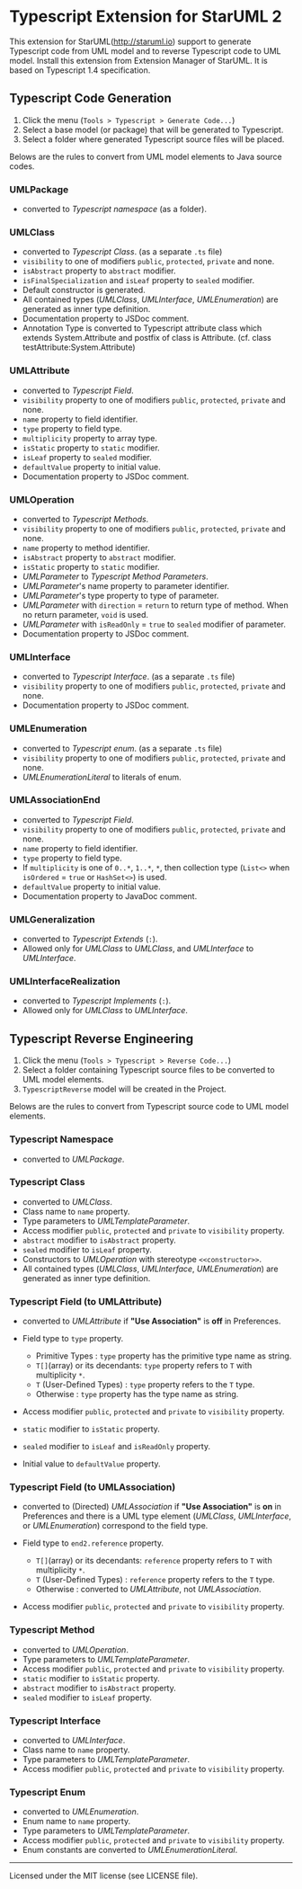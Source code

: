 Typescript Extension for StarUML 2
============================

This extension for StarUML(http://staruml.io) support to generate Typescript code from UML model and to reverse Typescript code to UML model. Install this extension from Extension Manager of StarUML. It is based on Typescript 1.4 specification.

Typescript Code Generation
--------------------

1. Click the menu (`Tools > Typescript > Generate Code...`)
2. Select a base model (or package) that will be generated to Typescript.
3. Select a folder where generated Typescript source files will be placed.

Belows are the rules to convert from UML model elements to Java source codes.

### UMLPackage

* converted to _Typescript namespace_ (as a folder).

### UMLClass

* converted to _Typescript Class_. (as a separate `.ts` file)
* `visibility` to one of modifiers `public`, `protected`, `private` and none.
* `isAbstract` property to `abstract` modifier.
* `isFinalSpecialization` and `isLeaf` property to `sealed` modifier.
* Default constructor is generated.
* All contained types (_UMLClass_, _UMLInterface_, _UMLEnumeration_) are generated as inner type definition.
* Documentation property to JSDoc comment.
* Annotation Type is converted to Typescript attribute class which extends System.Attribute and postfix of class is Attribute.
  (cf. class testAttribute:System.Attribute)

### UMLAttribute

* converted to _Typescript Field_.
* `visibility` property to one of modifiers `public`, `protected`, `private` and none.
* `name` property to field identifier.
* `type` property to field type.
* `multiplicity` property to array type.
* `isStatic` property to `static` modifier.
* `isLeaf` property to `sealed` modifier.
* `defaultValue` property to initial value.
* Documentation property to JSDoc comment.

### UMLOperation

* converted to _Typescript Methods_.
* `visibility` property to one of modifiers `public`, `protected`, `private` and none.
* `name` property to method identifier.
* `isAbstract` property to `abstract` modifier.
* `isStatic` property to `static` modifier.
* _UMLParameter_ to _Typescript Method Parameters_.
* _UMLParameter_'s name property to parameter identifier.
* _UMLParameter_'s type property to type of parameter.
* _UMLParameter_ with `direction` = `return` to return type of method. When no return parameter, `void` is used.
* _UMLParameter_ with `isReadOnly` = `true` to `sealed` modifier of parameter.
* Documentation property to JSDoc comment.

### UMLInterface

* converted to _Typescript Interface_.  (as a separate `.ts` file)
* `visibility` property to one of modifiers `public`, `protected`, `private` and none.
* Documentation property to JSDoc comment.

### UMLEnumeration

* converted to _Typescript enum_.  (as a separate `.ts` file)
* `visibility` property to one of modifiers `public`, `protected`, `private` and none.
* _UMLEnumerationLiteral_ to literals of enum.

### UMLAssociationEnd

* converted to _Typescript Field_.
* `visibility` property to one of modifiers `public`, `protected`, `private` and none.
* `name` property to field identifier.
* `type` property to field type.
* If `multiplicity` is one of `0..*`, `1..*`, `*`, then collection type (`List<>` when `isOrdered` = `true` or `HashSet<>`) is used.
* `defaultValue` property to initial value.
* Documentation property to JavaDoc comment.

### UMLGeneralization

* converted to _Typescript Extends_ (`:`).
* Allowed only for _UMLClass_ to _UMLClass_, and _UMLInterface_ to _UMLInterface_.

### UMLInterfaceRealization

* converted to _Typescript Implements_ (`:`).
* Allowed only for _UMLClass_ to _UMLInterface_.



Typescript Reverse Engineering
------------------------

1. Click the menu (`Tools > Typescript > Reverse Code...`)
2. Select a folder containing Typescript source files to be converted to UML model elements.
3. `TypescriptReverse` model will be created in the Project.

Belows are the rules to convert from Typescript source code to UML model elements.

### Typescript Namespace

* converted to _UMLPackage_.

### Typescript Class

* converted to _UMLClass_.
* Class name to `name` property.
* Type parameters to _UMLTemplateParameter_.
* Access modifier `public`, `protected` and  `private` to `visibility` property.
* `abstract` modifier to `isAbstract` property.
* `sealed` modifier to `isLeaf` property.
* Constructors to _UMLOperation_ with stereotype `<<constructor>>`.
* All contained types (_UMLClass_, _UMLInterface_, _UMLEnumeration_) are generated as inner type definition.


### Typescript Field (to UMLAttribute)

* converted to _UMLAttribute_ if __"Use Association"__ is __off__ in Preferences.
* Field type to `type` property.

    * Primitive Types : `type` property has the primitive type name as string.
    * `T[]`(array) or its decendants: `type` property refers to `T` with multiplicity `*`.
    * `T` (User-Defined Types)  : `type` property refers to the `T` type.
    * Otherwise : `type` property has the type name as string.

* Access modifier `public`, `protected` and  `private` to `visibility` property.
* `static` modifier to `isStatic` property.
* `sealed` modifier to `isLeaf` and `isReadOnly` property.
* Initial value to `defaultValue` property.

### Typescript Field (to UMLAssociation)

* converted to (Directed) _UMLAssociation_ if __"Use Association"__ is __on__ in Preferences and there is a UML type element (_UMLClass_, _UMLInterface_, or _UMLEnumeration_) correspond to the field type.
* Field type to `end2.reference` property.

    * `T[]`(array) or its decendants: `reference` property refers to `T` with multiplicity `*`.
    * `T` (User-Defined Types)  : `reference` property refers to the `T` type.
    * Otherwise : converted to _UMLAttribute_, not _UMLAssociation_.

* Access modifier `public`, `protected` and  `private` to `visibility` property.

### Typescript Method

* converted to _UMLOperation_.
* Type parameters to _UMLTemplateParameter_.
* Access modifier `public`, `protected` and  `private` to `visibility` property.
* `static` modifier to `isStatic` property.
* `abstract` modifier to `isAbstract` property.
* `sealed` modifier to `isLeaf` property.

### Typescript Interface

* converted to _UMLInterface_.
* Class name to `name` property.
* Type parameters to _UMLTemplateParameter_.
* Access modifier `public`, `protected` and  `private` to `visibility` property.

### Typescript Enum

* converted to _UMLEnumeration_.
* Enum name to `name` property.
* Type parameters to _UMLTemplateParameter_.
* Access modifier `public`, `protected` and  `private` to `visibility` property.
* Enum constants are converted to _UMLEnumerationLiteral_.


---

Licensed under the MIT license (see LICENSE file).
